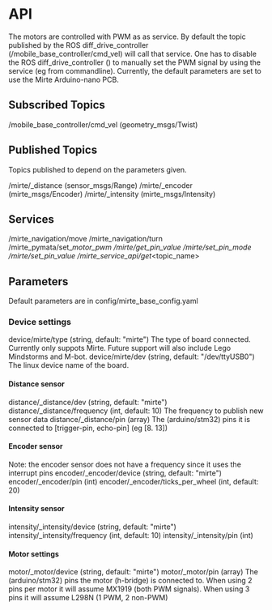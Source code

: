 # API

The motors are controlled with PWM as as service. By default the topic published by the ROS diff_drive_controller (/mobile_base_controller/cmd_vel) will call that service. One has to disable the ROS diff_drive_controller () to manually set the PWM signal by using the service (eg from commandline).
Currently, the default parameters are set to use the Mirte Arduino-nano PCB.

## Subscribed Topics
/mobile_base_controller/cmd_vel (geometry_msgs/Twist)

## Published Topics
Topics published to depend on the parameters given.

/mirte/<name>_distance (sensor_msgs/Range)
/mirte/<name>_encoder (mirte_msgs/Encoder)
/mirte/<name>_intensity (mirte_msgs/Intensity)

## Services
/mirte_navigation/move
/mirte_navigation/turn
/mirte_pymata/set_<name>_motor_pwm
/mirte/get_pin_value
/mirte/set_pin_mode
/mirte/set_pin_value
/mirte_service_api/get_<topic_name>


## Parameters
Default parameters are in config/mirte_base_config.yaml

### Device settings
device/mirte/type (string, default: "mirte")
    The type of board connected. Currently only suppots Mirte. Future support will also include Lego Mindstorms and M-bot.
device/mirte/dev (string, default: "/dev/ttyUSB0")
    The linux device name of the board.

#### Distance sensor
distance/<name>_distance/dev (string, default: "mirte")
distance/<name>_distance/frequency (int, default: 10)
    The frequency to publish new sensor data
distance/<name>_distance/pin (array)
    The (arduino/stm32) pins it is connected to [trigger-pin, echo-pin] (eg [8. 13])

#### Encoder sensor
Note: the encoder sensor does not have a frequency since it uses the interrupt pins
encoder/<name>_encoder/device (string, default: "mirte")
encoder/<name>_encoder/pin (int)
encoder/<name>_encoder/ticks_per_wheel (int, default: 20)

#### Intensity sensor
intensity/<name>_intensity/device (string, default: "mirte")
intensity/<name>_intensity/frequency (int, default: 10)
intensity/<name>_intensity/pin (int)

#### Motor settings
motor/<name>_motor/device (string, default: "mirte")
motor/<name>_motor/pin (array)
     The (arduino/stm32) pins the motor (h-bridge) is connected to. When using 2 pins per motor it will assume MX1919 (both PWM signals). When using 3 pins it will assume L298N (1 PWM, 2 non-PWM)



